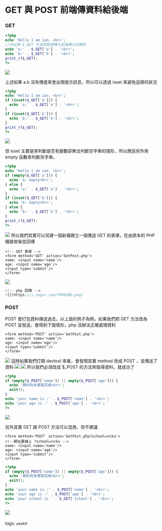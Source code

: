 # GET 與 POST 前端傳資料給後端
### GET
```php
<?php
echo 'Hello I am ian. <br>';
//可以用 $_GET 方法來取得傳入前端傳入的資料
echo 'a:' . $_GET['a'] . '<br>';
echo 'b:' . $_GET['b'] . '<br>';
print_r($_GET);
?>
```
![](https://i.imgur.com/l6pKW3Z.png)

上述如果 a.b 沒有傳進來會出現提示訊息，所以可以透過 isset 來避免這樣的狀況
```php
<?php
echo 'Hello I am ian. <br>';
if (isset($_GET['a'])) {
  echo 'a:' . $_GET['a'] . '<br>';
}
if (isset($_GET['b'])) {
  echo 'b:' . $_GET['b'] . '<br>';
}
print_r($_GET);
?>
```
![](https://i.imgur.com/fHxBCrj.png)

但 isset 主要是來判斷是否有變數卻無法判斷空字串的情形，所以應該另外用 empty 函數來判斷空字串。
```php
<?php
echo 'Hello I am ian. <br>';
if (empty($_GET['a'])) {
  echo 'a: empty<br>';
} else {
  echo 'a:' . $_GET['a'] . '<br>';
}
if (isset($_GET['b'])) {
  echo 'b: empty<br>';
} else {
  echo 'b:' . $_GET['b'] . '<br>';
}
print_r($_GET);
?>
```
![](https://i.imgur.com/r94tnhN.png)
所以我們其實可以另建一個新檔建立一個傳送 GET 的表單，在由原本的 PHP 檔接收後並回傳
```htmlmixed=
<!-- GET 表單 -->
<form method='GET' action='GetPost.php'>
name: <input name='name'/>
age: <input name='age'/>
<input type='submit'/>
</form>
```
![](https://i.imgur.com/hoH0kHk.png)
```php
<!-- php 回傳 -->
![](https://i.imgur.com/YR6bUBb.png)
```

### POST
POST 會打包資料傳送過去，以上面的例子為例，如果我們把 GET 方法改為 POST
並發送，會得到下面情形，php 沒辦法正確處理資料
```htmlmixed=
<form method='POST' action='GetPost.php'>
name: <input name='name'/>
age: <input name='age'/>
<input type='submit'/>
</form>
```
![](https://i.imgur.com/GBHjftm.png)
這時如果我們打開 devtool 來看，會發現其實 method 改成 POST ，並傳送了資料
![](https://i.imgur.com/eihXgPx.png)
![](https://i.imgur.com/4R5NUHK.png)
所以我們必須改成 $_POST 的方法來取得資料，就成功了
```php
<?php
if (empty($_POST['name']) || empty($_POST['age'])) {
  echo '資料尚未填寫完成<br>';
  exit();
}
echo 'your name is :' . $_POST['name'] . '<br>';
echo 'your age is :' . $_POST['age'] . '<br>';
?>
```
![](https://i.imgur.com/q1Y5Jwl.png)

另外其實 GET 跟 POST 方法可以混用，但不建議
```htmlmixed=
<form method='POST' action='GetPost.php?school=ncku'>
<!--網址要補上 ?school=ncku -->
name: <input name='name'/>
age: <input name='age'/>
<input type='submit'/>
</form>
```
```php
<?php
if (empty($_POST['name']) || empty($_POST['age'])) {
  echo '資料尚未填寫完成<br>';
  exit();
}
echo 'your name is :' . $_POST['name'] . '<br>';
echo 'your age is :' . $_POST['age'] . '<br>';
echo 'your school is ' . $_GET['school'] . '<br>';
?>
```
![](https://i.imgur.com/HRhwsnb.png)

###### tags: `week9`


